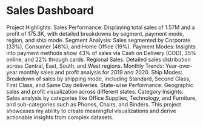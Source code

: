 # Sales Dashboard
Project Highlights:
Sales Performance: Displaying total sales of 1.57M and a profit of 175.3K, with detailed breakdowns by segment, payment mode, region, and ship mode.
Segment Analysis: Sales segmented by Corporate (33%), Consumer (48%), and Home Office (19%).
Payment Modes: Insights into payment methods show 43% of sales via Cash on Delivery (COD), 35% online, and 22% through cards.
Regional Sales: Detailed sales distribution across Central, East, South, and West regions.
Monthly Trends: Year-over-year monthly sales and profit analysis for 2019 and 2020.
Ship Modes: Breakdown of sales by shipping mode, including Standard, Second Class, First Class, and Same Day deliveries.
State-wise Performance: Geographic sales and profit visualization across different states.
Category Insights: Sales analysis by categories like Office Supplies, Technology, and Furniture, and sub-categories such as Phones, Chairs, and Binders.
This project showcases my ability to create meaningful visualizations and derive actionable insights from complex datasets.
